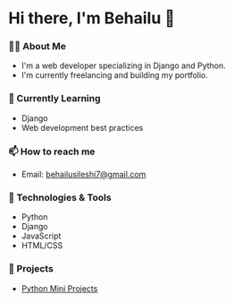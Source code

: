 # Hi there, I'm Behailu 👋

### 👨‍💻 About Me
- I'm a web developer specializing in Django and Python.
- I'm currently freelancing and building my portfolio.

### 🌱 Currently Learning
- Django
- Web development best practices

### 📫 How to reach me
- Email: [behailusileshi7@gmail.com](mailto:behailusileshi7@gmail.com)
<!-- LinkedIn: [Your LinkedIn Profile](https://www.linkedin.com/in/yourprofile)!-->

### 🔧 Technologies & Tools
- Python
- Django
- JavaScript
- HTML/CSS

### 📁 Projects
- [Python Mini Projects](https://github.com/Behailu-Sileshi/python-mini-projects)
